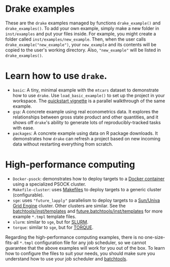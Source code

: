 # Drake examples

These are the `drake` examples managed by functions `drake_example()` and `drake_examples()`. To add your own example, simply make a new folder in `inst/examples` and put your files inside. For example, you might create a folder called `inst/examples/new_example`. Then, when the user calls `drake_example("new_example")`, your `new_example` and its contents will be copied to the user's working directory. Also, `"new_example"` will be listed in `drake_examples()`.

# Learn how to use `drake`.

- `basic`: A tiny, minimal example with the `mtcars` dataset to demonstrate how to use `drake`. Use `load_basic_example()` to set up the project in your workspace. The [quickstart vignette](https://github.com/ropensci/drake/blob/master/vignettes/quickstart.Rmd) is a parallel walkthrough of the same example.
- `gsp`: A concrete example using real econometrics data. It explores the relationships between gross state product and other quantities, and it shows off `drake`'s ability to generate lots of reproducibly-tracked tasks with ease.
- `packages`: A concrete example using data on R package downloads. It demonstrates how `drake` can refresh a project based on new incoming data without restarting everything from scratch.

# High-performance computing

- `Docker-psock`: demonstrates how to deploy targets to a [Docker container](https://www.docker.com/what-container) using a specialized PSOCK cluster.
- `Makefile-cluster`: uses [Makefiles](https://www.gnu.org/software/make/) to deploy targets to a generic cluster (configurable).
- `sge`: uses `"future_lapply"` parallelism to deploy targets to a [Sun/Univa Grid Engine](https://supcom.hgc.jp/english/utili_info/manual/uge.html) cluster. Other clusters are similar. See the [batchtools/inst/templates](https://github.com/mllg/batchtools/tree/master/inst/templates) and [future.batchtools/inst/templates](https://github.com/HenrikBengtsson/future.batchtools/tree/master/inst/templates) for more example `*.tmpl` template files.
- `slurm`: similar to `sge`, but for [SLURM](https://slurm.schedmd.com).
- `torque`: similar to `sge`, but for [TORQUE](http://www.adaptivecomputing.com/products/open-source/torque/).

Regarding the high-performance computing examples, there is no one-size-fits-all `*.tmpl` configuration file for any job scheduler, so we cannot guarantee that the above examples will work for you out of the box. To learn how to configure the files to suit your needs, you should make sure you understand how to use your job scheduler and [batchtools](https://github.com/mllg/batchtools).
